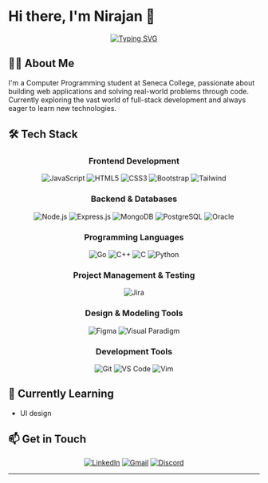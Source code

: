 # Hi there, I'm Nirajan 👋

<div align="center">

[![Typing SVG](https://readme-typing-svg.herokuapp.com?font=Fira+Code&pause=1000&width=435&lines=Computer+Programming+Student;Always+learning+new+things)](https://git.io/typing-svg)

</div>

## 👨‍💻 About Me

I'm a Computer Programming student at Seneca College, passionate about building web applications and solving real-world problems through code. Currently exploring the vast world of full-stack development and always eager to learn new technologies.

## 🛠️ Tech Stack

<div align="center">

### Frontend Development
![JavaScript](https://img.shields.io/badge/JavaScript-F7DF1E?style=for-the-badge&logo=javascript&logoColor=black)
![HTML5](https://img.shields.io/badge/HTML5-E34F26?style=for-the-badge&logo=html5&logoColor=white)
![CSS3](https://img.shields.io/badge/CSS3-1572B6?style=for-the-badge&logo=css3&logoColor=white)
![Bootstrap](https://img.shields.io/badge/Bootstrap-563D7C?style=for-the-badge&logo=bootstrap&logoColor=white)
![Tailwind](https://img.shields.io/badge/Tailwind_CSS-38B2AC?style=for-the-badge&logo=tailwind-css&logoColor=white)

### Backend & Databases
![Node.js](https://img.shields.io/badge/Node.js-339933?style=for-the-badge&logo=nodedotjs&logoColor=white)
![Express.js](https://img.shields.io/badge/Express.js-000000?style=for-the-badge&logo=express&logoColor=white)
![MongoDB](https://img.shields.io/badge/MongoDB-4EA94B?style=for-the-badge&logo=mongodb&logoColor=white)
![PostgreSQL](https://img.shields.io/badge/PostgreSQL-316192?style=for-the-badge&logo=postgresql&logoColor=white)
![Oracle](https://img.shields.io/badge/Oracle-F80000?style=for-the-badge&logo=oracle&logoColor=white)

### Programming Languages
![Go](https://img.shields.io/badge/Go-00ADD8?style=for-the-badge&logo=go&logoColor=white)
![C++](https://img.shields.io/badge/C++-00599C?style=for-the-badge&logo=cplusplus&logoColor=white)
![C](https://img.shields.io/badge/C-00599C?style=for-the-badge&logo=c&logoColor=white)
![Python](https://img.shields.io/badge/Python-3776AB?style=for-the-badge&logo=python&logoColor=white)

### Project Management & Testing
![Jira](https://img.shields.io/badge/Jira-0052CC?style=for-the-badge&logo=jira&logoColor=white)

### Design & Modeling Tools
![Figma](https://img.shields.io/badge/Figma-F24E1E?style=for-the-badge&logo=figma&logoColor=white)
![Visual Paradigm](https://img.shields.io/badge/Visual%20Paradigm-004880?style=for-the-badge&logo=visualparadigm&logoColor=white)

### Development Tools
![Git](https://img.shields.io/badge/GIT-E44C30?style=for-the-badge&logo=git&logoColor=white)
![VS Code](https://img.shields.io/badge/VSCode-0078D4?style=for-the-badge&logo=visual%20studio%20code&logoColor=white)
![Vim](https://img.shields.io/badge/VIM-019733?style=for-the-badge&logo=vim&logoColor=white)


</div>

## 🌱 Currently Learning

- UI design
  


## 📫 Get in Touch

<div align="center">

[![LinkedIn](https://img.shields.io/badge/LinkedIn-0077B5?style=for-the-badge&logo=linkedin&logoColor=white)](https://www.linkedin.com/in/nirajan-bist/)
[![Gmail](https://img.shields.io/badge/Gmail-D14836?style=for-the-badge&logo=gmail&logoColor=white)](mailto:nbist0001@gmail.com)
[![Discord](https://img.shields.io/badge/Discord-5865F2?style=for-the-badge&logo=discord&logoColor=white)](https://discord.com/users/nekra001)

</div>

---
